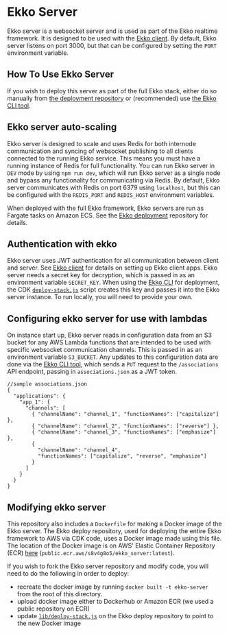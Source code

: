 # Ekko Server

Ekko server is a websocket server and is used as part of the Ekko realtime framework. It is designed to be used with the [Ekko client](https://github.com/ekko-live/client). By default, Ekko server listens on port 3000, but that can be configured by setting the `PORT` environment variable.

## How To Use Ekko Server

If you wish to deploy this server as part of the full Ekko stack, either do so manually from [the deployment repository](https://github.com/ekko-live/deploy/) or (recommended) use [the Ekko CLI tool](https://github.com/ekko-live/cli/).

## Ekko server auto-scaling

Ekko server is designed to scale and uses Redis for both internode communication and syncing of websocket publishing to all clients connected to the running Ekko service. This means you must have a running instance of Redis for full functionality. You can run Ekko server in `DEV` mode by using `npm run dev`, which will run Ekko server as a single node and bypass any functionality for communicating via Redis. By default, Ekko server communicates with Redis on port 6379 using `localhost`, but this can be configured with the `REDIS_PORT` and `REDIS_HOST` environment variables.

When deployed with the full Ekko framework, Ekko servers are run as Fargate tasks on Amazon ECS. See the [Ekko deployment](https://github.com/ekko-live/deploy) repository for details.

## Authentication with ekko

Ekko server uses JWT authentication for all communication between client and server. See [Ekko client](https://github.com/ekko-live/client) for details on setting up Ekko client apps. Ekko server needs a secret key for decryption, which is passed in as an environment variable `SECRET_KEY`. When using the [Ekko CLI](https://github.com/ekko-live/cli) for deployment, the CDK [`deploy-stack.js`](https://github.com/ekko-live/deploy/blob/main/lib/deploy-stack.js) script creates this key and passes it into the Ekko server instance. To run locally, you will need to provide your own.

## Configuring ekko server for use with lambdas


On instance start up, Ekko server reads in configuration data from an S3 bucket for any AWS Lambda functions that are intended to be used with specific websocket communication channels. This is passed in as an environment variable `S3_BUCKET`. Any updates to this configuration data are done via the [Ekko CLI tool](https://github.com/ekko-live/cli), which sends a `PUT` request to the `/associations` API endpoint, passing in `associations.json` as a JWT token.

```
//sample associations.json
{
  "applications": {
    "app_1": {
      "channels": [
        { "channelName": "channel_1", "functionNames": ["capitalize"] },
        { "channelName": "channel_2", "functionNames": ["reverse"] },
        { "channelName": "channel_3", "functionNames": ["emphasize"] },
        {
          "channelName": "channel_4",
          "functionNames": ["capitalize", "reverse", "emphasize"]
        }
      ]
    }
  }
}
```


## Modifying ekko server


This repository also includes a `Dockerfile` for making a Docker image of the Ekko server. The Ekko deploy repository, used for deploying the entire Ekko framework to AWS via CDK code, uses a Docker image made using this file. The location of the Docker image is on AWS' Elastic Container Repository (ECR) [here](https://console.aws.amazon.com/ecr/repositories/public/779328198284/ekko_server?region=us-east-1) (`public.ecr.aws/s8v4g8o5/ekko_server:latest`).


If you wish to fork the Ekko server repository and modify code, you will need to do the following in order to deploy:

- recreate the docker image by running `docker built -t ekko-server` from the root of this directory.
- upload docker image either to Dockerhub or Amazon ECR (we used a public repository on ECR)
- update [`lib/deploy-stack.js`](https://github.com/ekko-live/deploy/blob/main/lib/deploy-stack.js) on the Ekko deploy repository to point to the new Docker image
